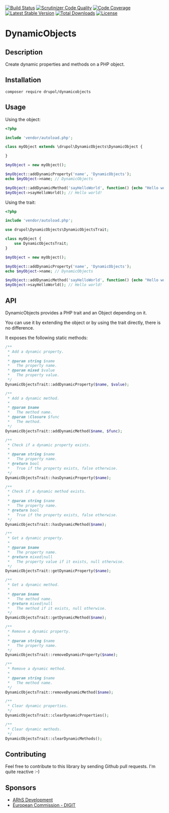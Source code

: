 [![Build Status](https://www.travis-ci.org/drupol/dynamicobjects.svg?branch=master)](https://www.travis-ci.org/drupol/dynamicobjects)
[![Scrutinizer Code Quality](https://scrutinizer-ci.com/g/drupol/dynamicobjects/badges/quality-score.png?b=master)](https://scrutinizer-ci.com/g/drupol/dynamicobjects/?branch=master)
[![Code Coverage](https://scrutinizer-ci.com/g/drupol/dynamicobjects/badges/coverage.png?b=master)](https://scrutinizer-ci.com/g/drupol/dynamicobjects/?branch=master)
[![Latest Stable Version](https://poser.pugx.org/drupol/dynamicobjects/v/stable)](https://packagist.org/packages/drupol/dynamicobjects)
[![Total Downloads](https://poser.pugx.org/drupol/dynamicobjects/downloads)](https://packagist.org/packages/drupol/dynamicobjects)
[![License](https://poser.pugx.org/drupol/dynamicobjects/license)](https://packagist.org/packages/drupol/dynamicobjects)

# DynamicObjects

## Description

Create dynamic properties and methods on a PHP object.

## Installation

`composer require drupol/dynamicobjects
`
## Usage

Using the object:

```php
<?php

include 'vendor/autoload.php';

class myObject extends \drupol\DynamicObjects\DynamicObject {

}

$myObject = new myObject();

$myObject::addDynamicProperty('name', 'DynamicObjects');
echo $myObject->name; // DynamicObjects

$myObject::addDynamicMethod('sayHelloWorld', function() {echo "Hello world!";});
$myObject->sayHelloWorld(); // Hello world!
```

Using the trait:

```php
<?php

include 'vendor/autoload.php';

use drupol\DynamicObjects\DynamicObjectsTrait;

class myObject {
    use DynamicObjectsTrait;
}

$myObject = new myObject();

$myObject::addDynamicProperty('name', 'DynamicObjects');
echo $myObject->name; // DynamicObjects

$myObject::addDynamicMethod('sayHelloWorld', function() {echo "Hello world!";});
$myObject->sayHelloWorld(); // Hello world!
```

## API

DynamicObjects provides a PHP trait and an Object depending on it.

You can use it by extending the object or by using the trait directly, there is no difference.

It exposes the following static methods:

```php
/**
 * Add a dynamic property.
 *
 * @param string $name
 *   The property name.
 * @param mixed $value
 *   The property value.
 */
DynamicObjectsTrait::addDynamicProperty($name, $value);
```
```php
/**
 * Add a dynamic method.
 *
 * @param $name
 *   The method name.
 * @param \Closure $func
 *   The method.
 */
DynamicObjectsTrait::addDynamicMethod($name, $func);
```
```php
/**
 * Check if a dynamic property exists.
 *
 * @param string $name
 *   The property name.
 * @return bool
 *   True if the property exists, false otherwise.
 */
DynamicObjectsTrait::hasDynamicProperty($name);
```
```php
/**
 * Check if a dynamic method exists.
 *
 * @param string $name
 *   The property name.
 * @return bool
 *   True if the property exists, false otherwise.
 */
DynamicObjectsTrait::hasDynamicMethod($name);
```
```php
/**
 * Get a dynamic property.
 *
 * @param $name
 *   The property name.
 * @return mixed|null
 *   The property value if it exists, null otherwise.
 */
DynamicObjectsTrait::getDynamicProperty($name);
```
```php
/**
 * Get a dynamic method.
 *
 * @param $name
 *   The method name.
 * @return mixed|null
 *   The method if it exists, null otherwise.
 */
DynamicObjectsTrait::getDynamicMethod($name);
```
```php
/**
 * Remove a dynamic property.
 *
 * @param string $name
 *   The property name.
 */
DynamicObjectsTrait::removeDynamicProperty($name);
```
```php
/**
 * Remove a dynamic method.
 *
 * @param string $name
 *   The method name.
 */
DynamicObjectsTrait::removeDynamicMethod($name);
```
```php
/**
 * Clear dynamic properties.
 */
DynamicObjectsTrait::clearDynamicProperties();
```
```php
/**
 * Clear dynamic methods.
 */
DynamicObjectsTrait::clearDynamicMethods();
```

## Contributing

Feel free to contribute to this library by sending Github pull requests. I'm quite reactive :-)

## Sponsors

* [ARhS Development](https://www.arhs-group.com)
* [European Commission - DIGIT](https://github.com/ec-europa)
